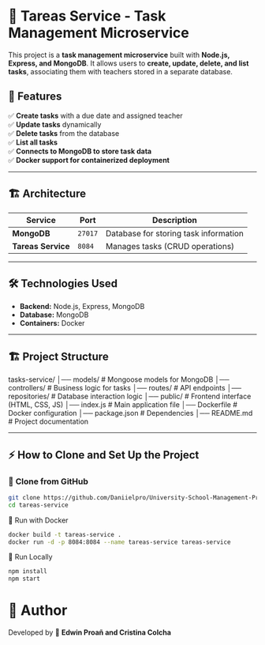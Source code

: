 # 📂 Tareas Service - Task Management Microservice

This project is a **task management microservice** built with **Node.js, Express, and MongoDB**. It allows users to **create, update, delete, and list tasks**, associating them with teachers stored in a separate database.

## 🚀 Features
✅ **Create tasks** with a due date and assigned teacher  
✅ **Update tasks** dynamically  
✅ **Delete tasks** from the database  
✅ **List all tasks**  
✅ **Connects to MongoDB to store task data**  
✅ **Docker support for containerized deployment**  

---

## 🏗️ **Architecture**
| Service | Port | Description |
|-----------------|--------|-------------|
| **MongoDB** | `27017` | Database for storing task information |
| **Tareas Service** | `8084` | Manages tasks (CRUD operations) |

---

## 🛠️ **Technologies Used**
- **Backend:** Node.js, Express, MongoDB
- **Database:** MongoDB
- **Containers:** Docker

---

## 🏗️ **Project Structure**
tasks-service/ 
│── models/ # Mongoose models for MongoDB 
│── controllers/ # Business logic for tasks 
│── routes/ # API endpoints 
│── repositories/ # Database interaction logic 
│── public/ # Frontend interface (HTML, CSS, JS) 
   │── index.js # Main application file 
│── Dockerfile # Docker configuration 
│── package.json # Dependencies 
│── README.md # Project documentation


---

## ⚡ **How to Clone and Set Up the Project**

### 🔹 **Clone from GitHub**
```sh
git clone https://github.com/Daniielpro/University-School-Management-Project/tareas-service.git
cd tareas-service
```
🔹 Run with Docker

```sh
docker build -t tareas-service .
docker run -d -p 8084:8084 --name tareas-service tareas-service
```
🔹 Run Locally

```sh
npm install
npm start
```

# 📜 **Author**
Developed by 🚀 **Edwin Proañ and Cristina Colcha**